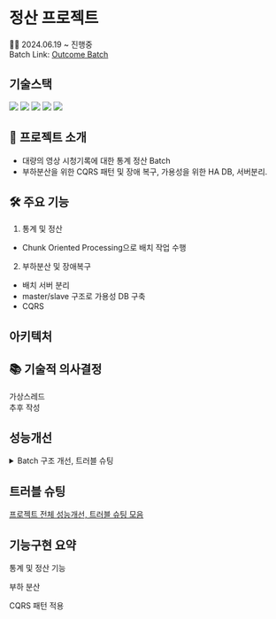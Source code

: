 # 정산 프로젝트
🧑‍💻 2024.06.19 ~ 진행중   
Batch Link: [Outcome Batch](https://github.com/Bryan051/OutcomeBatch)
## 기술스택
<img src="https://img.shields.io/badge/Spring Boot-6DB33F?style=for-the-badge&logo=Spring Boot&logoColor=white"> <img src="https://img.shields.io/badge/MYSQL-4479A1?style=for-the-badge&logo=MYSQL&logoColor=white"> <img src="https://img.shields.io/badge/Docker-2496ED?style=for-the-badge&logo=Docker&logoColor=white"> <img src="https://img.shields.io/badge/Github Actions-2088FF?style=for-the-badge&logo=Github Actions&logoColor=white"> <img src="https://img.shields.io/badge/AWS EC2-FF9900?style=for-the-badge&logo=AWS EC2&logoColor=white">
## 🌱 프로젝트 소개
- 대량의 영상 시청기록에 대한 통계 정산 Batch
- 부하분산을 위한 CQRS 패턴 및 장애 복구, 가용성을 위한 HA DB, 서버분리.
## 🛠️ 주요 기능
1. 통계 및 정산
  - Chunk Oriented Processing으로 배치 작업 수행

2. 부하분산 및 장애복구
  - 배치 서버 분리
  - master/slave 구조로 가용성 DB 구축
  - CQRS

## 아키텍처

## 📚 기술적 의사결정
가상스레드   
추후 작성
## 성능개선
<details><summary>Batch 구조 개선, 트러블 슈팅</summary>
  1. reader(paging), processor, writer(chunk) 구조에서, video 를 읽어오고 processor 에서 videoview 를 조회해 count 하는 방식이다.</br>
  2. paging 으로 많은 데이터를 끊어서 가져오는게 reader 의 의의라면, 수만건이 쌓이는 videoview 를 대상으로 읽는게 나은 방법이 아닐까?</br>

  - N+1 문제가 발생.
  - processor 에서 join fetch를 한다면?
  - update 를 해야되는, 누적합을 고려할 테이블이 있으면 reader로 paging 해서 들고 와 계산 한 값에 또 계산하는 경우가 발생할 가능성이 있다.
    <details><summary>리팩토링</summary>
      1. 데이터 양과 서버의 메모리 용량에 따라 페이지 사이즈를 조절 해 Video 객체와 관련된 VideoView 목록을 모두 가져와 필터링하고 통계, 정산. (X)</br>
      2. 단일 책임 원칙을 유지한채 (reader 에서 video만) processor 에서 COUNT와 SUM으로 단일 결과를 반환하도록 한다.</br></br>
      - 배치(통계) 시간: ideo_view 3천만개/ 13분</br>   <img width="496" alt="image" src="https://github.com/user-attachments/assets/f34e8073-106b-49fa-82eb-1b9a6be9e02b"></br>
  [Spring Batch 성능 개선 기록](https://uttermost-band-f56.notion.site/Spring-Batch-89d7762014664bf9aae50d72676a143f?pvs=4)
    </details>
</details>    

## 트러블 슈팅

[프로젝트 전체 성능개선, 트러블 슈팅 모음](https://github.com/Bryan051/TIL/tree/main/OutcomeProject)
## 기능구현 요약


통계 및 정산 기능

부하 분산

CQRS 패턴 적용
